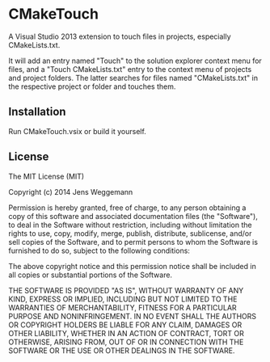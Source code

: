 CMakeTouch
==========

A Visual Studio 2013 extension to touch files in projects, especially CMakeLists.txt.

It will add an entry named "Touch" to the solution explorer context menu for files, and a "Touch CMakeLists.txt" entry
to the context menu of projects and project folders. The latter searches for files named "CMakeLists.txt" in the respective
project or folder and touches them.

Installation
------------

Run CMakeTouch.vsix or build it yourself.

License
-------

The MIT License (MIT)

Copyright (c) 2014 Jens Weggemann

Permission is hereby granted, free of charge, to any person obtaining a copy
of this software and associated documentation files (the "Software"), to deal
in the Software without restriction, including without limitation the rights
to use, copy, modify, merge, publish, distribute, sublicense, and/or sell
copies of the Software, and to permit persons to whom the Software is
furnished to do so, subject to the following conditions:

The above copyright notice and this permission notice shall be included in
all copies or substantial portions of the Software.

THE SOFTWARE IS PROVIDED "AS IS", WITHOUT WARRANTY OF ANY KIND, EXPRESS OR
IMPLIED, INCLUDING BUT NOT LIMITED TO THE WARRANTIES OF MERCHANTABILITY,
FITNESS FOR A PARTICULAR PURPOSE AND NONINFRINGEMENT. IN NO EVENT SHALL THE
AUTHORS OR COPYRIGHT HOLDERS BE LIABLE FOR ANY CLAIM, DAMAGES OR OTHER
LIABILITY, WHETHER IN AN ACTION OF CONTRACT, TORT OR OTHERWISE, ARISING FROM,
OUT OF OR IN CONNECTION WITH THE SOFTWARE OR THE USE OR OTHER DEALINGS IN
THE SOFTWARE.